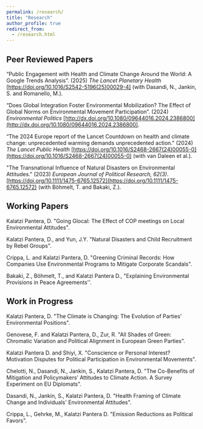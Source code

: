 ```yaml
---
permalink: /research/
title: "Research"
author_profile: true
redirect_from: 
  - /research.html
---
```

## Peer Reviewed Papers

“Public Engagement with Health and Climate Change Around the World: A Google Trends Analysis”. (2025)  _The Lancet Planetary Health_ [https://doi.org/10.1016/S2542-5196(25)00029-4] (with Dasandi, N., Jankin, S. and Romanello, M.).

“Does Global Integration Foster Environmental Mobilization? The Effect of Global Norms on Environmental Movement Participation”. (2024) _Environmental Politics_ [http://dx.doi.org/10.1080/09644016.2024.2386800](http://dx.doi.org/10.1080/09644016.2024.2386800).

“The 2024 Europe report of the Lancet Countdown on health and climate change: unprecedented warming demands unprecedented action." (2024) _The Lancet Public Health_ [https://doi.org/10.1016/S2468-2667(24)00055-0](https://doi.org/10.1016/S2468-2667(24)00055-0) (with van Daleen et al.).

 "The Transnational Influence of Natural Disasters on Environmental Attitudes."  (2023) _European Journal of Political Research, 62(3)_. [https://doi.org/10.1111/1475-6765.12572](https://doi.org/10.1111/1475-6765.12572) (with  Böhmelt, T. and Bakaki, Z.).

## Working Papers

Kalatzi Pantera, D. "Going Glocal: The Effect of COP meetings on Local Environmental Attitudes".

Kalatzi Pantera, D., and Yun, J.Y. "Natural Disasters and Child Recruitment by Rebel Groups".

Crippa, L. and Kalatzi Pantera, D. "Greening Criminal Records: How Companies Use Environmental Programs to Mitigate Corporate Scandals".

Bakaki, Z., Böhmelt, T., and Kalatzi Pantera D., "Explaining Environmental Provisions in Peace Agreements''.

## Work in Progress

Kalatzi Pantera, D. "The Climate is Changing: The Evolution of Parties’ Environmental Positions".

Genovese, F. and Kalatzi Pantera, D., Zur, R. "All Shades of Green: Chromatic Variation and Political Alignment in European Green Parties".

Kalatzi Pantera D. and Shiyi, X. "Conscience or Personal Interest? Motivation Disputes for Political Participation in Environmental Movements".

Chelotti, N., Dasandi, N.,  Jankin, S., Kalatzi Pantera, D. "The Co-Benefits of Mitigation and Policymakers’ Attitudes to Climate Action. A Survey Experiment on EU Diplomats".

Dasandi, N., Jankin, S., Kalatzi Pantera, D. "Health Framing of Climate Change and Individuals' Environmental Attitudes".

Crippa, L., Gehrke, M., Kalatzi Pantera D. "Emission Reductions as Political Favors".
